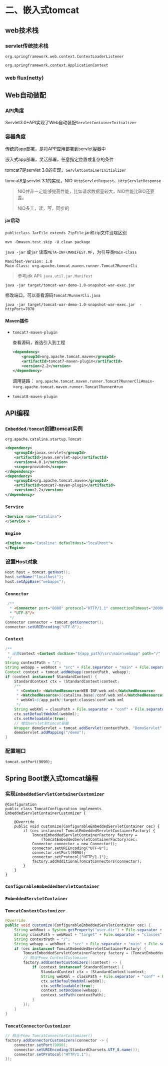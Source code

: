 # 二、嵌入式tomcat

## web技术栈

### servlet传统技术栈

`org.springframework.web.context.ContextLoaderListener`

`org.springframework.context.ApplicationContext`

### web flux(netty)

## Web自动装配

### API角度

Servlet3.0+API实现了Web自动装配`ServletContainerInitializer`

### 容器角度

传统的app部署，是将APP应用部署到servlet容器中

嵌入式app部署，灵活部署，任意指定位置或复杂的条件

tomcat7是servlet 3.0的实现，`ServletContainerInitializer`

tomcat8是servlet 3.1的实现，NIO `HttpServletRequest`、`HttpServletResponse`

> NIO并非一定能够提高性能，比如请求数据量较大，NIO性能比BIO还要差。
>
> NIO多工，读，写，同步的

#### jar启动

`publicclass JarFile extends ZipFile` jar和zip文件没啥区别

`mvn -Dmaven.test.skip -U clean package`

`java -jar` 或`jar` 读取`META-INF\MANIFEST.MF`，为引导类`Main-Class`

```
Manifest-Version: 1.0
Main-Class: org.apache.tomcat.maven.runner.Tomcat7RunnerCli
```

> 参考jdk API: `java.util.jar.Manifest`

`java -jar target/tomcat-war-demo-1.0-snapshot-war-exec.jar`

修改端口，可以查看源码`Tomcat7RunnerCli.java`

`java -jar target/tomcat-war-demo-1.0-snapshot-war-exec.jar  -httpPort=7070`

#### Maven插件

* `tomcat7-maven-plugin`

  查看源码，首选引入到工程

  ```xml
  <dependency>
      <groupId>org.apache.tomcat.maven</groupId>
      <artifactId>tomcat7-maven-plugin</artifactId>
      <version>2.2</version>
  </dependency>
  ```

  调用链路： `org.apache.tomcat.maven.runner.Tomcat7RunnerCli#main`->`org.apache.tomcat.maven.runner.Tomcat7Runner#run`

* `tomcat8-maven-plugin`

## API编程

### `Embedded/tomcat`创建tomcat实例 

`org.apache.catalina.startup.Tomcat`

```xml
<dependency>
    <groupId>javax.servlet</groupId>
    <artifactId>javax.servlet-api</artifactId>
    <version>4.0.1</version>
    <scope>provided</scope>
</dependency>
<dependency>
    <groupId>org.apache.tomcat.maven</groupId>
    <artifactId>tomcat7-maven-plugin</artifactId>
    <version>2.2</version>
</dependency>
```

### `Service`

```xml
<Service name="Catalina">
</Service >
```

### `Engine`

```xml
<Engine name="Catalina" defaultHost="localhost">
</Engine>
```

### 设置Host对象

```java
Host host = tomcat.getHost();
host.setName("localhost");
host.setAppBase("webapps");
```

### `Connector`

```java
 /**
  * <Connector port="8080" protocol="HTTP/1.1" connectionTimeout="20000" redirectPort="8443" URIEncoding=
  * "UTF-8"/>
  */
Connector connector = tomcat.getConnector();
connector.setURIEncoding("UTF-8");
```

### `Context`

```java
/**
 * 设置context <Context docBase="${app_path}\src\main\webapp" path="/" reloadable="true"/>
 */
String contextPath = "/";
String webapp = webRoot + "src" + File.separator + "main" + File.separator + "webapp";
Context context = tomcat.addWebapp(contextPath, webapp);
if (context instanceof StandardContext) {
    StandardContext ctx = (StandardContext)context;
    /**
     * <Context> <WatchedResource>WEB-INF/web.xml</WatchedResource>
     * <WatchedResource>${catalina.base}/conf/web.xml</WatchedResource> </Context> 设置默认的web.xml到Context
     * webXml=${app_path}\target\classes\conf\web.xml
     */
    String webXml = classPath + File.separator + "conf" + File.separator + "web.xml";
    ctx.setDefaultWebXml(webXml);
    ctx.setReloadable(true);
    // 增加servlet到tomcat容器
    Wrapper demoServlet = tomcat.addServlet(contextPath, "DemoServlet", new DemoServlet());
    demoServlet.addMapping("/demo");
}
```

### 配置端口

```
tomcat.setPort(9090);
```

## Spring Boot嵌入式tomcat编程

### 实现`EmbeddedServletContainerCustomizer`

```
@Configuration
public class TomcatConfiguration implements EmbeddedServletContainerCustomizer {

    @Override
    public void customize(ConfigurableEmbeddedServletContainer cec) {
        if (cec instanceof TomcatEmbeddedServletContainerFactory) {
            TomcatEmbeddedServletContainerFactory factory =
                (TomcatEmbeddedServletContainerFactory)cec;
            Connector connector = new Connector();
            connector.setURIEncoding("UTF-8");
            connector.setPort(9090);
            connector.setProtocol("HTTP/1.1");
            factory.addAdditionalTomcatConnectors(connector);
        }
    }
}
```

### `ConfigurableEmbeddedServletContainer` 	

### `EmbeddedServletContainer`

### `TomcatContextCustomizer`

```java
@Override
public void customize(ConfigurableEmbeddedServletContainer cec) {
    String webRoot = System.getProperty("user.dir") + File.separator + "tomcat-war-demo" + File.separator;
    String classPath = webRoot + "target" + File.separator + "classes";
    String contextPath = "/";
    String webapp = webRoot + "src" + File.separator + "main" + File.separator + "webapp";
    if (cec instanceof TomcatEmbeddedServletContainerFactory) {
        TomcatEmbeddedServletContainerFactory factory = (TomcatEmbeddedServletContainerFactory)cec;
        // 相当于new ContextCustomizer
        factory.addContextCustomizers((context) -> {
            if (context instanceof StandardContext) {
                StandardContext ctx = (StandardContext)context;
                String webXml = classPath + File.separator + "conf" + File.separator + "web.xml";
                ctx.setDefaultWebXml(webXml);
                ctx.setReloadable(true);
                context.setDocBase(webapp);
                context.setPath(contextPath);
            }
        });
    }
}
```

### `TomcatConnectorCustomizer`

```java
// 相当于new TomcatConnectorCustomizer()
factory.addConnectorCustomizers(connector -> {
    connector.setPort(9090);
    connector.setURIEncoding(StandardCharsets.UTF_8.name());
    connector.setProtocol("HTTP/1.1");
});
```

